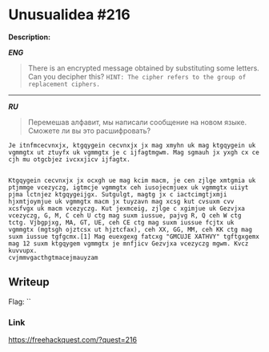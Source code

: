 # Unusualidea #216
**Description:**

***ENG***
> There is an encrypted message obtained by substituting some letters. Can you decipher this? `HINT: The cipher refers to the group of replacement ciphers.`

---

***RU***
> Перемешав алфавит, мы написали сообщение на новом языке. Сможете ли вы это расшифровать?

```
Je itnfmcecvnxjx, ktgqygein cecvnxjx jx mag xmyhn uk mag ktgqygein uk vgmmgtx ut ztuyfx uk vgmmgtx je c ijfagtmgwm. Mag sgmauh jx yxgh cx ce cjh mu otgcbjez ivcxxjicv ijfagtx.


Ktgqygein cecvnxjx jx ocxgh ue mag kcim macm, je cen zjlge xmtgmia uk ptjmmge vcezyczg, igtmcje vgmmgtx ceh iusojecmjuex uk vgmmgtx uiiyt pjma lctnjez ktgqygeijgx. Sutgulgt, magtg jx c iactcimgtjxmji hjxmtjoymjue uk vgmmgtx macm jx tuyzavn mag xcsg kut cvsuxm cvv xcsfvgx uk macm vcezyczg. Kut jexmceig, zjlge c xgimjue uk Gezvjxa vcezyczg, G, M, C ceh U ctg mag suxm iussue, pajvg R, Q ceh W ctg tctg. Vjbgpjxg, MA, GT, UE, ceh CE ctg mag suxm iussue fcjtx uk vgmmgtx (mgtsgh ojztcsx ut hjztcfax), ceh XX, GG, MM, ceh KK ctg mag suxm iussue tgfgcmx.[1] Mag euexgexg fatcxg "GMCUJE XATHVY" tgftgxgemx mag 12 suxm ktgqygem vgmmgtx je mnfjicv Gezvjxa vcezyczg mgwm. Kvcz kuvvupx.
cvjmmvgacthgtmacejmauyzam
```

## Writeup



Flag: ``

### Link

https://freehackquest.com/?quest=216
